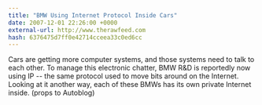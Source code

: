 ```yaml
---
title: "BMW Using Internet Protocol Inside Cars"
date: 2007-12-01 22:26:00 +0000
external-url: http://www.therawfeed.com
hash: 6376475d7ff0e42714cceea33c0ed6cc
---
```


Cars are getting more computer systems, and those systems need to talk to each other. To manage this electronic chatter, BMW R&D is reportedly now using IP -- the same protocol used to move bits around on the Internet. Looking at it another way, each of these BMWs has its own private Internet inside. (props to Autoblog)
